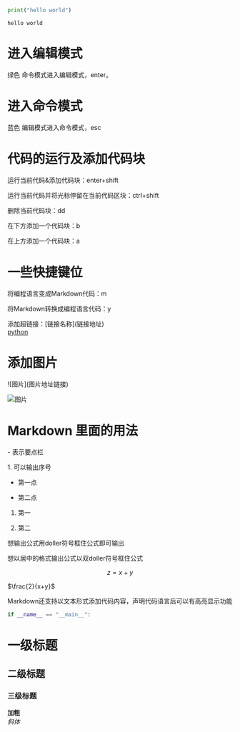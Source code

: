 ```python
print("hello world")
```

    hello world


#  进入编辑模式
绿色 命令模式进入编辑模式，enter。
# 进入命令模式
蓝色 编辑模式进入命令模式，esc

# 代码的运行及添加代码块
运行当前代码&添加代码块：enter+shift

运行当前代码并将光标停留在当前代码区块：ctrl+shift

删除当前代码块：dd

在下方添加一个代码块：b

在上方添加一个代码块：a

# 一些快捷键位
将编程语言变成Markdown代码：m  

将Markdown转换成编程语言代码：y  

添加超链接：\[链接名称\]\(链接地址\)  
[python](https://www.on.org/)

# 添加图片
\!\[图片\]\(图片地址链接\)

![图片](https://img2.baidu.com/it/u=4084621093,2971972319&fm=253&fmt=auto&app=120&f=JPEG?w=889&h=500)


# Markdown 里面的用法
\- 表示要点栏

1\. 可以输出序号

- 第一点

- 第二点

1. 第一

2. 第二

想输出公式用doller符号框住公式即可输出  

想以居中的格式输出公式以双doller符号框住公式  

$$z=x+y$$

$\frac{2}{x+y}$  

Markdown还支持以文本形式添加代码内容，声明代码语言后可以有高亮显示功能  

```python
if __name__ == "__main__":
```

# 一级标题
## 二级标题
### 三级标题
**加粗**\
*斜体*
